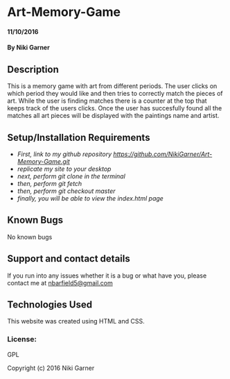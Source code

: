# Art-Memory-Game


#### 11/10/2016

#### By Niki Garner

## Description
This is a memory game with art from different periods. The user clicks on which period they would like and then tries to correctly match the pieces of art. While the user is finding matches there is a counter at the top that keeps track of the users clicks. Once the user has succesfully found all the matches all art pieces will be displayed with the paintings name and artist.   

## Setup/Installation Requirements

* _First, link to my github repository https://github.com/NikiGarner/Art-Memory-Game.git_
* _replicate my site to your desktop_
* _next, perform git clone in the terminal_
* _then, perform git fetch_
* _then,  perform git checkout master_
* _finally, you will be able to  view the index.html page_



## Known Bugs

No known bugs

## Support and contact details

If you run  into any issues whether it is a bug or what have you, please contact me at nbarfield5@gmail.com

## Technologies Used

This website was created using HTML and CSS. 

### License:
GPL

Copyright (c) 2016 Niki Garner 

